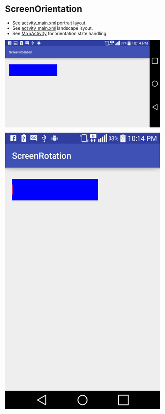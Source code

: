 # ScreenOrientation

- See [activity_main.xml](/app/src/main/res/layout/activity_main.xml) portrait layout.
- See [activity_main.xml](/app/src/main/res/layout-land/activity_main.xml) landscape layout.
- See [MainActivity](app/src/main/java/com/bentals/screenrotation/MainActivity.java) for orientation state handling.



![alt tag](Screenshot_2015-11-05-22-14-33.png)

![alt tag](Screenshot_2015-11-05-22-14-28.png)

